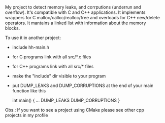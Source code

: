 My project to detect memory leaks, and corrputions (underrun and overflow).
It's compatible with C and C++ applications.
It implements wrappers for C malloc/calloc/realloc/free and overloads for C++ new/delete operators.
It mantains a linked list with information about the memory blocks.

To use it in another project:
- include hh-main.h
- for C programs link with all src/*.c files
- for C++ programs link with all src/* files
- make the "include" dir visible to your program
- put DUMP_LEAKS and DUMP_CORRUPTIONS at the end of your main function like this

    int main() {
        ...
        DUMP_LEAKS
        DUMP_CORRUPTIONS
    }

Obs.: If you want to see a project using CMake please see other cpp projects in my profile